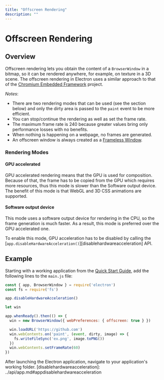 ```yaml
---
title: "Offscreen Rendering"
description: ""
---
```


# Offscreen Rendering

## Overview

Offscreen rendering lets you obtain the content of a `BrowserWindow` in a
bitmap, so it can be rendered anywhere, for example, on texture in a 3D scene.
The offscreen rendering in Electron uses a similar approach to that of the
[Chromium Embedded Framework](https://bitbucket.org/chromiumembedded/cef)
project.

*Notes*:

* There are two rendering modes that can be used (see the section below) and only
the dirty area is passed to the `paint` event to be more efficient.
* You can stop/continue the rendering as well as set the frame rate.
* The maximum frame rate is 240 because greater values bring only performance
losses with no benefits.
* When nothing is happening on a webpage, no frames are generated.
* An offscreen window is always created as a
[Frameless Window](../api/frameless-window.md).

### Rendering Modes

#### GPU accelerated

GPU accelerated rendering means that the GPU is used for composition. Because of
that, the frame has to be copied from the GPU which requires more resources,
thus this mode is slower than the Software output device. The benefit of this
mode is that WebGL and 3D CSS animations are supported.

#### Software output device

This mode uses a software output device for rendering in the CPU, so the frame
generation is much faster. As a result, this mode is preferred over the GPU
accelerated one.

To enable this mode, GPU acceleration has to be disabled by calling the
[`app.disableHardwareAcceleration()`][disablehardwareacceleration] API.

## Example

Starting with a working application from the
[Quick Start Guide](quick-start.md), add the following lines to the
`main.js` file:

```javascript fiddle='docs/fiddles/features/offscreen-rendering'
const { app, BrowserWindow } = require('electron')
const fs = require('fs')

app.disableHardwareAcceleration()

let win

app.whenReady().then(() => {
  win = new BrowserWindow({ webPreferences: { offscreen: true } })

  win.loadURL('https://github.com')
  win.webContents.on('paint', (event, dirty, image) => {
    fs.writeFileSync('ex.png', image.toPNG())
  })
  win.webContents.setFrameRate(60)
})
```

After launching the Electron application, navigate to your application's
working folder.
[disablehardwareacceleration]: ../api/app.md#appdisablehardwareacceleration
